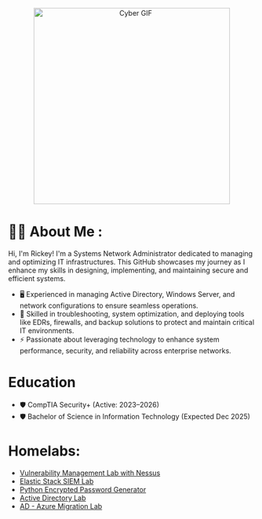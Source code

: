 <p align="center">
  <img src="https://media.giphy.com/media/v1.Y2lkPTc5MGI3NjExN3prbGRycHlsdTNwdms5N3o2dGdnZmE5MjE2MXB6dTgyYmM5a29tdSZlcD12MV9zdGlja2Vyc19zZWFyY2gmY3Q9cw/0b1qyHhqfjKdnLqrF4/giphy.gif" alt="Cyber GIF" width="400" />
</p>

# :man_technologist: About Me :
Hi, I'm Rickey! I'm a Systems Network Administrator dedicated to managing and optimizing IT infrastructures. This GitHub showcases my journey as I enhance my skills in designing, implementing, and maintaining secure and efficient systems.
*   🖥️ Experienced in managing Active Directory, Windows Server, and network configurations to ensure seamless operations.
*   🔧 Skilled in troubleshooting, system optimization, and deploying tools like EDRs, firewalls, and backup solutions to protect and maintain critical IT environments.
*   ⚡ Passionate about leveraging technology to enhance system performance, security, and reliability across enterprise networks.

  # Education 
*   🛡️  CompTIA Security+ (Active: 2023–2026)
*   🛡️  Bachelor of Science in Information Technology (Expected Dec 2025)

# Homelabs:
- [Vulnerability Management Lab with Nessus](https://github.com/StarksRepo/Vulnerability-Management-Lab.git)
- [Elastic Stack SIEM Lab](https://github.com/StarksRepo/Elastic-SIEM-Lab.git)
- [Python Encrypted Password Generator](https://github.com/StarksRepo/Encrypted-Password-Generator-via-Python.git)
- [Active Directory Lab](https://github.com/StarksRepo/Active-Directory-Lab.git)
- [ AD - Azure Migration Lab](https://github.com/StarksRepo/AD-and-Azure-AD-Synchronization-Project.git)
